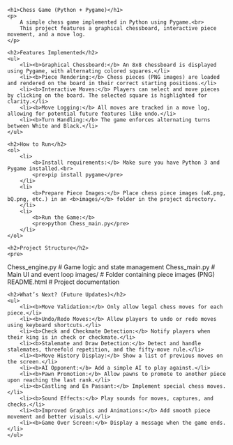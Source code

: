 
    <h1>Chess Game (Python + Pygame)</h1>
    <p>
        A simple chess game implemented in Python using Pygame.<br>
        This project features a graphical chessboard, interactive piece movement, and a move log.
    </p>

    <h2>Features Implemented</h2>
    <ul>
        <li><b>Graphical Chessboard:</b> An 8x8 chessboard is displayed using Pygame, with alternating colored squares.</li>
        <li><b>Piece Rendering:</b> Chess pieces (PNG images) are loaded and rendered on the board in their correct starting positions.</li>
        <li><b>Interactive Moves:</b> Players can select and move pieces by clicking on the board. The selected square is highlighted for clarity.</li>
        <li><b>Move Logging:</b> All moves are tracked in a move log, allowing for potential future features like undo.</li>
        <li><b>Turn Handling:</b> The game enforces alternating turns between White and Black.</li>
    </ul>

    <h2>How to Run</h2>
    <ol>
        <li>
            <b>Install requirements:</b> Make sure you have Python 3 and Pygame installed.<br>
            <pre>pip install pygame</pre>
        </li>
        <li>
            <b>Prepare Piece Images:</b> Place chess piece images (wK.png, bQ.png, etc.) in an <b>images/</b> folder in the project directory.
        </li>
        <li>
            <b>Run the Game:</b>
            <pre>python Chess_main.py</pre>
        </li>
    </ol>

    <h2>Project Structure</h2>
    <pre>
Chess_engine.py   # Game logic and state management
Chess_main.py     # Main UI and event loop
images/           # Folder containing piece images (PNG)
README.html       # Project documentation

    <h2>What’s Next? (Future Updates)</h2>
    <ul>
        <li><b>Move Validation:</b> Only allow legal chess moves for each piece.</li>
        <li><b>Undo/Redo Moves:</b> Allow players to undo or redo moves using keyboard shortcuts.</li>
        <li><b>Check and Checkmate Detection:</b> Notify players when their king is in check or checkmate.</li>
        <li><b>Stalemate and Draw Detection:</b> Detect and handle stalemates, threefold repetition, and the fifty-move rule.</li>
        <li><b>Move History Display:</b> Show a list of previous moves on the screen.</li>
        <li><b>AI Opponent:</b> Add a simple AI to play against.</li>
        <li><b>Pawn Promotion:</b> Allow pawns to promote to another piece upon reaching the last rank.</li>
        <li><b>Castling and En Passant:</b> Implement special chess moves.</li>
        <li><b>Sound Effects:</b> Play sounds for moves, captures, and checks.</li>
        <li><b>Improved Graphics and Animations:</b> Add smooth piece movement and better visuals.</li>
        <li><b>Game Over Screen:</b> Display a message when the game ends.</li>
    </ul>


